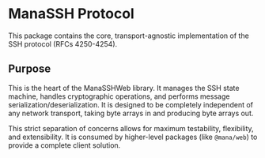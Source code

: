 # ManaSSH Protocol

This package contains the core, transport-agnostic implementation of the SSH protocol (RFCs 4250-4254).

## Purpose

This is the heart of the ManaSSHWeb library. It manages the SSH state machine, handles cryptographic operations, and performs message serialization/deserialization. It is designed to be completely independent of any network transport, taking byte arrays in and producing byte arrays out.

This strict separation of concerns allows for maximum testability, flexibility, and extensibility. It is consumed by higher-level packages (like `@mana/web`) to provide a complete client solution.
